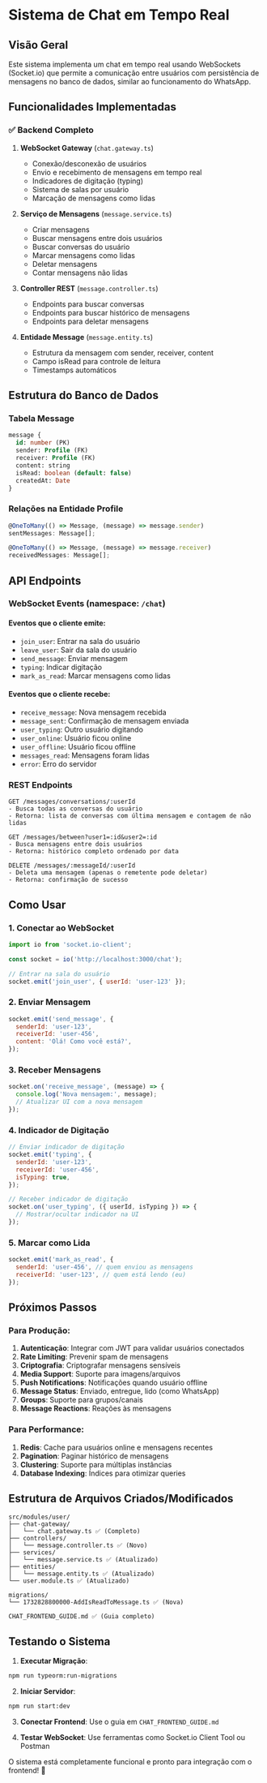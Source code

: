 # Sistema de Chat em Tempo Real

## Visão Geral

Este sistema implementa um chat em tempo real usando WebSockets (Socket.io) que permite a comunicação entre usuários com persistência de mensagens no banco de dados, similar ao funcionamento do WhatsApp.

## Funcionalidades Implementadas

### ✅ Backend Completo

1. **WebSocket Gateway** (`chat.gateway.ts`)

   - Conexão/desconexão de usuários
   - Envio e recebimento de mensagens em tempo real
   - Indicadores de digitação (typing)
   - Sistema de salas por usuário
   - Marcação de mensagens como lidas

2. **Serviço de Mensagens** (`message.service.ts`)

   - Criar mensagens
   - Buscar mensagens entre dois usuários
   - Buscar conversas do usuário
   - Marcar mensagens como lidas
   - Deletar mensagens
   - Contar mensagens não lidas

3. **Controller REST** (`message.controller.ts`)

   - Endpoints para buscar conversas
   - Endpoints para buscar histórico de mensagens
   - Endpoints para deletar mensagens

4. **Entidade Message** (`message.entity.ts`)
   - Estrutura da mensagem com sender, receiver, content
   - Campo isRead para controle de leitura
   - Timestamps automáticos

## Estrutura do Banco de Dados

### Tabela Message

```sql
message {
  id: number (PK)
  sender: Profile (FK)
  receiver: Profile (FK)
  content: string
  isRead: boolean (default: false)
  createdAt: Date
}
```

### Relações na Entidade Profile

```typescript
@OneToMany(() => Message, (message) => message.sender)
sentMessages: Message[];

@OneToMany(() => Message, (message) => message.receiver)
receivedMessages: Message[];
```

## API Endpoints

### WebSocket Events (namespace: `/chat`)

#### Eventos que o cliente emite:

- `join_user`: Entrar na sala do usuário
- `leave_user`: Sair da sala do usuário
- `send_message`: Enviar mensagem
- `typing`: Indicar digitação
- `mark_as_read`: Marcar mensagens como lidas

#### Eventos que o cliente recebe:

- `receive_message`: Nova mensagem recebida
- `message_sent`: Confirmação de mensagem enviada
- `user_typing`: Outro usuário digitando
- `user_online`: Usuário ficou online
- `user_offline`: Usuário ficou offline
- `messages_read`: Mensagens foram lidas
- `error`: Erro do servidor

### REST Endpoints

```
GET /messages/conversations/:userId
- Busca todas as conversas do usuário
- Retorna: lista de conversas com última mensagem e contagem de não lidas

GET /messages/between?user1=:id&user2=:id
- Busca mensagens entre dois usuários
- Retorna: histórico completo ordenado por data

DELETE /messages/:messageId/:userId
- Deleta uma mensagem (apenas o remetente pode deletar)
- Retorna: confirmação de sucesso
```

## Como Usar

### 1. Conectar ao WebSocket

```javascript
import io from 'socket.io-client';

const socket = io('http://localhost:3000/chat');

// Entrar na sala do usuário
socket.emit('join_user', { userId: 'user-123' });
```

### 2. Enviar Mensagem

```javascript
socket.emit('send_message', {
  senderId: 'user-123',
  receiverId: 'user-456',
  content: 'Olá! Como você está?',
});
```

### 3. Receber Mensagens

```javascript
socket.on('receive_message', (message) => {
  console.log('Nova mensagem:', message);
  // Atualizar UI com a nova mensagem
});
```

### 4. Indicador de Digitação

```javascript
// Enviar indicador de digitação
socket.emit('typing', {
  senderId: 'user-123',
  receiverId: 'user-456',
  isTyping: true,
});

// Receber indicador de digitação
socket.on('user_typing', ({ userId, isTyping }) => {
  // Mostrar/ocultar indicador na UI
});
```

### 5. Marcar como Lida

```javascript
socket.emit('mark_as_read', {
  senderId: 'user-456', // quem enviou as mensagens
  receiverId: 'user-123', // quem está lendo (eu)
});
```

## Próximos Passos

### Para Produção:

1. **Autenticação**: Integrar com JWT para validar usuários conectados
2. **Rate Limiting**: Prevenir spam de mensagens
3. **Criptografia**: Criptografar mensagens sensíveis
4. **Media Support**: Suporte para imagens/arquivos
5. **Push Notifications**: Notificações quando usuário offline
6. **Message Status**: Enviado, entregue, lido (como WhatsApp)
7. **Groups**: Suporte para grupos/canais
8. **Message Reactions**: Reações às mensagens

### Para Performance:

1. **Redis**: Cache para usuários online e mensagens recentes
2. **Pagination**: Paginar histórico de mensagens
3. **Clustering**: Suporte para múltiplas instâncias
4. **Database Indexing**: Índices para otimizar queries

## Estrutura de Arquivos Criados/Modificados

```
src/modules/user/
├── chat-gateway/
│   └── chat.gateway.ts ✅ (Completo)
├── controllers/
│   └── message.controller.ts ✅ (Novo)
├── services/
│   └── message.service.ts ✅ (Atualizado)
├── entities/
│   └── message.entity.ts ✅ (Atualizado)
└── user.module.ts ✅ (Atualizado)

migrations/
└── 1732828800000-AddIsReadToMessage.ts ✅ (Nova)

CHAT_FRONTEND_GUIDE.md ✅ (Guia completo)
```

## Testando o Sistema

1. **Executar Migração**:

```bash
npm run typeorm:run-migrations
```

2. **Iniciar Servidor**:

```bash
npm run start:dev
```

3. **Conectar Frontend**: Use o guia em `CHAT_FRONTEND_GUIDE.md`

4. **Testar WebSocket**: Use ferramentas como Socket.io Client Tool ou Postman

O sistema está completamente funcional e pronto para integração com o frontend! 🚀
